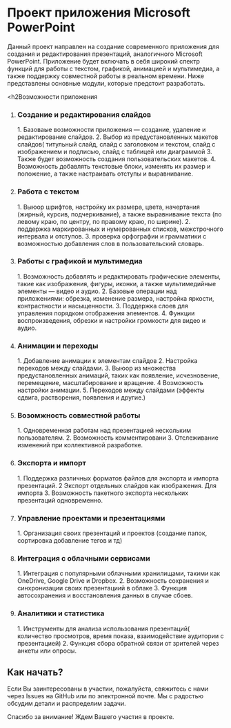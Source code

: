 <!-- README для проекта разработки приложения Microsoft PowerPoint -->

<h1>Проект приложения Microsoft PowerPoint</h1>

<p>
    Данный проект направлен на создание современного приложения для создания и редактирования презентаций, аналогичного Microsoft PowerPoint. 
    Приложение будет включать в себя широкий спектр функций для работы с текстом, графикой, анимацией и мультимедиа, а также поддержку 
    совместной работы в реальном времени. Ниже представлены основные модули, которые предстоит разработать.
</p>

<h2Возможности приложения</h2>

<ol>
<li>
    <h3>Создание и редактирования слайдов</h3>
    <p>
       1. Базоваые возможности приложения — создание, удаление и редактирование слайдов. 
       2. Выбор из предустановленных макетов слайдов( титульный слайд, слайд с заголовком и текстом, слайд с изображением и подписью, слайд с таблицей или диаграммой
       3. Также будет возможность создания пользовательских макетов. 
       4. Возможность добавлять текстовые блоки, изменять их размер и положение, а также настраивать отступы и выравнивание.
    </p>
</li>

<li>
    <h3>Работа с текстом</h3>
    <p>
       1. Выюор шрифтов, настройку их размера, цвета, начертания (жирный, курсив, подчеркивание), а также выравнивание текста (по левому краю, по центру, по правому краю, по ширине). 
       2.  поддержка маркированных и нумерованных списков, межстрочного интервала и отступов. 
       3. проверка орфографии и грамматики с возможностью добавления слов в пользовательский словарь.
    </p>
   
</li>

<li>
    <h3>Работы с графикой и мультимедиа</h3>
    <p>
        1. Возможность добавлять и редактировать графические элементы, такие как изображения, фигуры, иконки, а также мультимедийные элементы — видео и аудио.
        2. Базовые операции над приложениями: обрезка, изменение размера, настройка яркости, контрастности и насыщенности.
        3. Поддержка слоев для управления порядком отображения элементов. 
        4. Функции воспроизведения, обрезки и настройки громкости для видео и аудио.
    </p>

</li>

<li>
    <h3>Анимации и переходы</h3>
    <p>
        1. Добавление анимации к элементам слайдов
        2. Настройка переходов между слайдами.
        3. Выюор из множества предустановленных анимаций, таких как появление, исчезновение, перемещение, масштабирование и вращение. 
        4  Возможность настройки анимации.
        5. Переходов между слайдами (эффекты сдвига, растворения, появления и другие.) 
    </li>

<li>
    <h3>Возомжность совместной работы</h3>
    <p>
        1. Одновременная работам над презентацией нескольким пользователям.
        2. Возможность комментировани
        3. Отслеживание изменений при коллективной разработке. 
     </p>
  
</li>

<li>
    <h3>Экспорта и импорт</h3>
    <p>
       1. Поддержка различных форматов файлов для экспорта и импорта презентаций.
       2  Экспорт отдельных слайдов как изображения. Для импорта 
       3. Возможность пакетного экспорта нескольких презентаций одновременно.
    </p>
   
</li>

<li>
    <h3> Управление проектами и презентациями</h3>
    <p>
        1. Организация своих презентаций и проектов (создание папок, сортировка добавление тегов и тд)
    </p>
  
</li>

<li>
    <h3>Интеграция с облачными сервисами</h3>
    <p>
       1. Интеграция с популярными облачными хранилищами, такими как OneDrive, Google Drive и Dropbox. 
       2. Возможность сохранения и синхронизации своих презентациий в облаке
       3. Функция автосохранения и восстановления данных в случае сбоев.
    </p>
  
</li>

<li>
    <h3>Аналитики и статистика</h3>
    <p>
        1. Инструменты для анализа использования презентаций( количество просмотров, время показа, взаимодействие аудитории с презентацией)
        2. Функция сбора обратной связи от зрителей через анкеты или опросы.
    </p>
   </li>
</ol>

<h2>Как начать?</h2>

<p>
    Если Вы заинтересованы в участии, пожалуйста, свяжитесь с нами через Issues на GitHub или по электронной почте. 
    Мы с радостью обсудим детали и распределим задачи.
</p>

<p>Спасибо за внимание! Ждем Вашего участия в проекте.</p>
